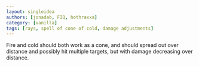 ```yaml
---
layout: singleidea
authors: [jonadab, FIQ, hothraxxa]
category: [vanilla]
tags: [rays, spell of cone of cold, damage adjustments]
---
```

Fire and cold should both work as a cone, and should spread out over distance and possibly hit multiple targets, but with damage decreasing over distance.
